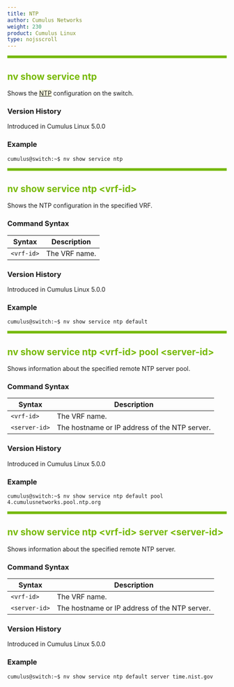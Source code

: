 ```yaml
---
title: NTP
author: Cumulus Networks
weight: 230
product: Cumulus Linux
type: nojsscroll
---
```

<style>
h { color: RGB(118,185,0)}
</style>
<HR STYLE="BORDER: DASHED RGB(118,185,0) 0.5PX;BACKGROUND-COLOR: RGB(118,185,0);HEIGHT: 4.0PX;"/>

## <h>nv show service ntp</h>

Shows the <span style="background-color:#F5F5DC">[NTP](## "Network Time Protocol")</span> configuration on the switch.

### Version History

Introduced in Cumulus Linux 5.0.0

### Example

```
cumulus@switch:~$ nv show service ntp
```

<HR STYLE="BORDER: DASHED RGB(118,185,0) 0.5PX;BACKGROUND-COLOR: RGB(118,185,0);HEIGHT: 4.0PX;"/>

## <h>nv show service ntp \<vrf-id\></h>

Shows the NTP configuration in the specified VRF.

### Command Syntax

| Syntax |  Description   |
| --------- | -------------- |
| `<vrf-id>` |  The VRF name.|

### Version History

Introduced in Cumulus Linux 5.0.0

### Example

```
cumulus@switch:~$ nv show service ntp default
```

<HR STYLE="BORDER: DASHED RGB(118,185,0) 0.5PX;BACKGROUND-COLOR: RGB(118,185,0);HEIGHT: 4.0PX;"/>

## <h>nv show service ntp \<vrf-id\> pool \<server-id\></h>

Shows information about the specified remote NTP server pool.

### Command Syntax

| Syntax |  Description   |
| --------- | -------------- |
| `<vrf-id>` | The VRF name. |
| `<server-id>` | The hostname or IP address of the NTP server. |

### Version History

Introduced in Cumulus Linux 5.0.0

### Example

```
cumulus@switch:~$ nv show service ntp default pool 4.cumulusnetworks.pool.ntp.org
```

<HR STYLE="BORDER: DASHED RGB(118,185,0) 0.5PX;BACKGROUND-COLOR: RGB(118,185,0);HEIGHT: 4.0PX;"/>

## <h>nv show service ntp \<vrf-id\> server \<server-id\></h>

Shows information about the specified remote NTP server.

### Command Syntax

| Syntax |  Description   |
| --------- | -------------- |
| `<vrf-id>` | The VRF name. |
| `<server-id>` | The hostname or IP address of the NTP server. |

### Version History

Introduced in Cumulus Linux 5.0.0

### Example

```
cumulus@switch:~$ nv show service ntp default server time.nist.gov
```
